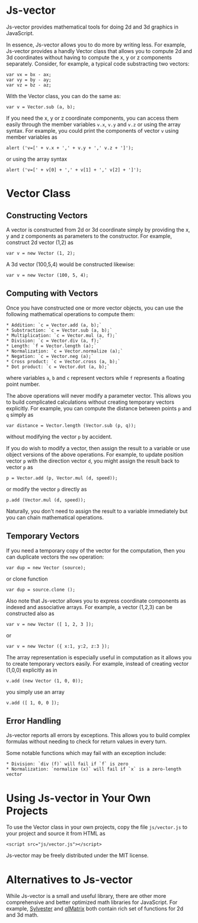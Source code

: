 # Js-vector
Js-vector provides mathematical tools for doing 2d and 3d graphics
in JavaScript.

In essence, Js-vector allows you to do more by writing less.  For example,
Js-vector provides a handly Vector class that allows you to compute 2d and 3d
coordinates without having to compute the x, y or z components separately.
Consider, for example, a typical code substracting two vectors:
```
var vx = bx - ax;
var vy = by - ay;
var vz = bz - az;
```
With the Vector class, you can do the same as:
```
var v = Vector.sub (a, b);
```

If you need the x, y or z coordinate components, you can
access them easily through the member variables `v.x`, `v.y` and `v.z` or
using the array syntax.  For example, you could print the components of
vector `v` using member variables as
```
alert ('v=[' + v.x + ',' + v.y + ',' v.z + ']');
```
or using the array syntax
```
alert ('v=[' + v[0] + ',' + v[1] + ',' v[2] + ']');
```


# Vector Class

## Constructing Vectors

A vector is constructed from 2d or 3d coordinate simply
by providing the x, y and z components as parameters to the constructor.
For example, construct 2d vector (1,2) as
```
var v = new Vector (1, 2);
```
A 3d vector (100,5,4) would be constructed likewise:
```
var v = new Vector (100, 5, 4);
```


## Computing with Vectors

Once you have constructed one or more vector objects, you can use the
following mathematical operations to compute them:

    * Addition: `c = Vector.add (a, b);`
    * Substraction: `c = Vector.sub (a, b);`
    * Multiplication: `c = Vector.mul (a, f);`
    * Division: `c = Vector.div (a, f);`
    * Length: `f = Vector.length (a);`
    * Normalization: `c = Vector.normalize (a);`
    * Negation: `c = Vector.neg (a);`
    * Cross product: `c = Vector.cross (a, b);`
    * Dot product: `c = Vector.dot (a, b);`

where variables `a`, `b` and `c` represent vectors while `f` represents a
floating point number.

The above operations will never modify a parameter vector.  This allows
you to build complicated calculations without creating temporary vectors
explicitly.  For example, you can compute the distance between
points `p` and `q` simply as
```
var distance = Vector.length (Vector.sub (p, q));
```
without modifying the vector `p` by accident.

If you do wish to modify a vector, then assign the result to a variable
or use object versions of the above operations.  For example, to update
position vector `p` with the direction vector `d`, you might assign the
result back to vector `p` as
```
p = Vector.add (p, Vector.mul (d, speed));
```
or modify the vector `p` directly as
```
p.add (Vector.mul (d, speed));
```
Naturally, you don't need to assign the result to a variable immediately but
you can chain mathematical operations.



## Temporary Vectors

If you need a temporary copy of the vector for the computation,
then you can duplicate vectors the `new` operation:
```
var dup = new Vector (source);
```
or clone function
```
var dup = source.clone ();
```

Also note that Js-vector allows you to express coordinate components as
indexed and associative arrays.  For example, a vector (1,2,3) can be
constructed also as
```
var v = new Vector ([ 1, 2, 3 ]);
```
or
```
var v = new Vector ({ x:1, y:2, z:3 });
```

The array representation is especially useful in computation as it allows
you to create temporary vectors easily.  For example, instead of creating
vector (1,0,0) explicitly as in
```
v.add (new Vector (1, 0, 0));
```
you simply use an array
```
v.add ([ 1, 0, 0 ]);
```


## Error Handling

Js-vector reports all errors by exceptions.  This allows you to
build complex formulas without needing to check for return values in every
turn.

Some notable functions which may fail with an exception include:

    * Division: `div (f)` will fail if `f` is zero
    * Normalization: `normalize (x)` will fail if `x` is a zero-length vector


# Using Js-vector in Your Own Projects

To use the Vector class in your own projects, copy the file `js/vector.js`
to your project and source it from HTML as
```
<script src="js/vector.js"></script>
```

Js-vector may be freely distributed under the MIT license.


# Alternatives to Js-vector

While Js-vector is a small and useful library, there are
other more comprehensive and better optimized math libraries for
JavaScript.  For example, [Sylvester](http://sylvester.jcoglan.com/) and
[glMatrix](http://glmatrix.net/) both contain rich set of functions
for 2d and 3d math.



